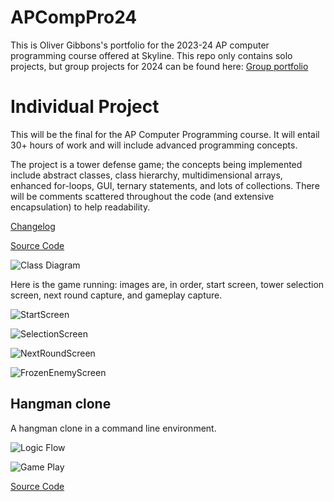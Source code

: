 # APCompPro24
This is Oliver Gibbons's portfolio for the 2023-24 AP computer programming course offered at Skyline. This repo only contains solo projects, but group projects for 2024 can be found here: 
[Group portfolio](https://github.com/OliverGibbons1/APCompPro24Group)

# Individual Project 
This will be the final for the AP Computer Programming course. It will entail 30+ hours of work and will include advanced programming concepts. 

The project is a tower defense game; the concepts being implemented include abstract classes, class hierarchy, multidimensional arrays, enhanced for-loops, GUI, ternary statements, and lots of collections. There will be comments scattered throughout the code (and extensive encapsulation) to help readability. 

[Changelog](https://github.com/OliverGibbons1/APCompPro24/blob/main/CHANGELOG.md)

[Source Code](https://github.com/OliverGibbons1/APCompPro24/tree/main/src/TowerDefense)

![Class Diagram](https://github.com/OliverGibbons1/APCompPro24/blob/main/images/FinalProject(finished).drawio.png?raw=true) 

Here is the game running: images are, in order, start screen, tower selection screen, next round capture, and gameplay capture.

![StartScreen](https://github.com/OliverGibbons1/APCompPro24/blob/main/src/TowerDefense/towerImages/startscreen.png) 

![SelectionScreen](https://github.com/OliverGibbons1/APCompPro24/blob/main/images/RunningApp/Selection.png) 

![NextRoundScreen](https://github.com/OliverGibbons1/APCompPro24/blob/main/images/RunningApp/NextRound.png) 

![FrozenEnemyScreen](https://github.com/OliverGibbons1/APCompPro24/blob/main/images/RunningApp/Frozen.png)

## Hangman clone

A hangman clone in a command line environment.

![Logic Flow](https://github.com/OliverGibbons1/APCompPro24/blob/main/images/Hangman%20app.png?raw=true)

![Game Play](https://github.com/OliverGibbons1/APCompPro24/blob/main/images/Screenshot%202023-09-25%20at%207.49.53%20AM.png?raw=true)

[Source Code](https://github.com/OliverGibbons1/APCompPro24/blob/main/src/Hangman.md/main.java)


